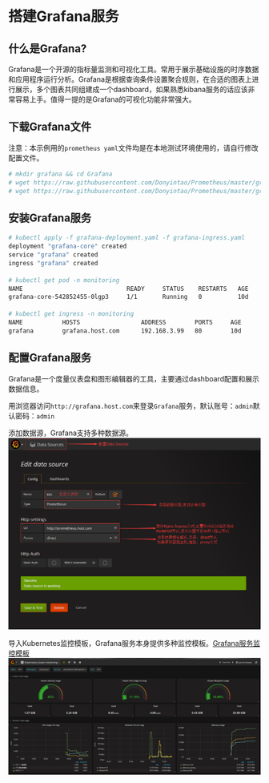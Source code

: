 # 搭建Grafana服务

## 什么是Grafana?

Grafana是一个开源的指标量监测和可视化工具。常用于展示基础设施的时序数据和应用程序运行分析。Grafana是根据查询条件设置聚合规则，在合适的图表上进行展示，多个图表共同组建成一个dashboard，如果熟悉kibana服务的话应该非常容易上手。值得一提的是Grafana的可视化功能非常强大。

## 下载Grafana文件
注意：本示例用的`prometheus yaml`文件均是在本地测试环境使用的，请自行修改配置文件。
``` bash
# mkdir grafana && cd Grafana
# wget https://raw.githubusercontent.com/Donyintao/Prometheus/master/grafana-ingress.yaml
# wget https://raw.githubusercontent.com/Donyintao/Prometheus/master/grafana-deployment.yaml
```

## 安装Grafana服务

``` bash
# kubectl apply -f grafana-deployment.yaml -f grafana-ingress.yaml 
deployment "grafana-core" created
service "grafana" created
ingress "grafana" created

# kubectl get pod -n monitoring
NAME                             READY     STATUS    RESTARTS   AGE
grafana-core-542852455-0lgp3     1/1       Running   0          10d

# kubectl get ingress -n monitoring   
NAME           HOSTS                 ADDRESS        PORTS     AGE
grafana        grafana.host.com      192.168.3.99   80        10d
```

## 配置Grafana服务

Grafana是一个度量仪表盘和图形编辑器的工具，主要通过dashboard配置和展示数据信息。

用浏览器访问`http://grafana.host.com`来登录`Grafana`服务，默认账号：`admin`默认密码：`admin`

添加数据源，Grafana支持多种数据源。
![Grafana-config](./images/grafana-config.jpg)

导入Kubernetes监控模板，Grafana服务本身提供多种监控模板。[Grafana服务监控模板](https://grafana.com/dashboards)
![Grafana-monitor](./images/grafana-monitor.jpg)
